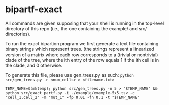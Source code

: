# bipartf-exact

All commands are given supposing that your shell is running in the top-level directory of this repo (i.e., the one containing the example/ and src/ directories).

To run the exact bipartion program we first generate a text file containing binary strings which represent trees. (the strings represent a linearized version of a matrix where each row corresponds to a (trivial or nontrivial) clade of the tree, where the ith entry of the row equals 1 if the ith cell is in the clade, and 0 otherwise.

To generate this file, please use gen_trees.py as such:
```python src/gen_trees.py -n <num_cells> > <filename.txt>```

```
TEMP_NAME=$(mktemp); python src/gen_trees.py -n 5 > "$TEMP_NAME" && python src/exact_partf.py -i ./example/example-5x5.tsv -c "cell_1,cell_2" -m "mut_1" -fp 0.01 -fn 0.1 -t "$TEMP_NAME"
```
